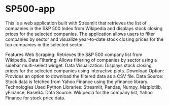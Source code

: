 # SP500-app

This is a web application built with Streamlit that retrieves the list of companies in the S&P 500 Index from Wikipedia and displays stock closing prices for the selected companies. The application allows users to filter companies by sector and visualize year-to-date stock closing prices for the top companies in the selected sector.

Features
Web Scraping: Retrieves the S&P 500 company list from Wikipedia.
Data Filtering: Allows filtering of companies by sector using a sidebar multi-select widget.
Data Visualization: Displays stock closing prices for the selected companies using interactive plots.
Download Option: Provides an option to download the filtered data as a CSV file.
Data Source: Stock data is fetched from Yahoo Finance using the yfinance library.
Technologies Used
Python Libraries: Streamlit, Pandas, Numpy, Matplotlib, yFinance, Base64.
Data Source: Wikipedia for the company list, Yahoo Finance for stock price data.
